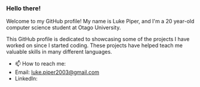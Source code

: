 ### Hello there!

Welcome to my GitHub profile!
My name is Luke Piper, and I'm a 20 year-old computer science student at Otago University.

This GitHub profile is dedicated to showcasing some of the projects I have worked on since I started coding. These projects have helped teach me valuable skills in many different languages.

- 📫 How to reach me: 
 - Email: luke.piper2003@gmail.com
 - LinkedIn: 
